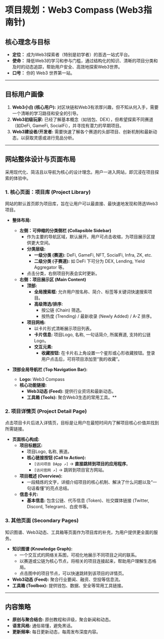 # 项目规划：Web3 Compass (Web3指南针)

## 核心理念与目标

*   **定位：** 成为Web3探索者（特别是初学者）的首选一站式平台。
*   **使命：** 降低Web3的学习和参与门槛，通过结构化的知识、清晰的项目分类和及时的动态追踪，帮助用户安全、高效地探索Web3世界。
*   **口号：** 你的 Web3 世界第一站。

---

## 目标用户画像

1.  **Web3小白 (核心用户):** 对区块链和Web3有浓厚兴趣，但不知从何入手，需要一个清晰的学习路径和安全的引导。
2.  **Web3初级玩家:** 已经了解基本概念（如钱包、DEX），但希望探索不同赛道（如DeFi, GameFi, SocialFi），并寻找有潜力的早期项目。
3.  **Web3建设者/开发者:** 需要快速了解各个赛道的头部项目、创新机制和最新动态，以获取灵感或进行竞品分析。

---

## 网站整体设计与页面布局

采用现代化、简洁且以导航为核心的设计理念。用户一进入网站，即沉浸在项目探索的体验中。

### 1. 核心页面：项目库 (Project Library)

网站的默认首页即为项目库，旨在让用户可以最直接、最快速地发现和筛选Web3项目。

*   **整体布局:**
    *   **左侧：可伸缩的分类侧栏 (Collapsible Sidebar)**
        *   作为主要的导航区域，默认展开。用户可点击收缩，为项目展示区提供更大空间。
        *   **分类层级:**
            *   **一级分类 (赛道):** DeFi, GameFi, NFT, SocialFi, Infra, ZK, etc.
            *   **二级分类 (子赛道):** 如 DeFi 下可分为 DEX, Lending, Yield Aggregator 等。
        *   点击分类，右侧项目列表会实时更新。
    *   **右侧：项目展示区 (Main Content)**
        *   **顶部:**
            *   **全局搜索框:** 允许用户按名称、简介、标签等关键词快速搜索项目。
            *   **高级筛选/排序:**
                *   按公链 (Chain) 筛选。
                *   按热度 (Trending) / 最新收录 (Newly Added) / A-Z 排序。
        *   **项目网格:**
            *   以卡片形式清晰展示项目列表。
            *   **卡片信息:** 项目Logo, 名称, 一句话简介, 所属赛道, 支持的公链Logo。
            *   **交互元素:**
                *   **收藏按钮:** 在卡片右上角设置一个星形或心形收藏按钮。登录用户点击后，可将项目添加至“我的收藏”。

*   **顶部全局导航栏 (Top Navigation Bar):**
    *   **Logo:** Web3 Compass
    *   **核心功能链接:**
        *   **Web3动态 (Feed):** 提供行业资讯和最新动态。
        *   **工具箱 (Tools):** 聚合Web3生态的常用工具。**

### 2. 项目详情页 (Project Detail Page)

点击项目卡片后进入详情页，目标是让用户在最短时间内了解项目核心价值并找到所需链接。

*   **页面核心构成:**
    *   **项目标题区:**
        *   项目Logo, 名称, 赛道。
        *   **核心链接按钮 (Call to Action):**
            *   `[访问项目 DApp ↗]` -> **直接跳转到项目的应用程序**。
            *   `[访问官网 ↗]` -> 跳转到项目官方网站。
    *   **项目概述 (Overview):**
        *   一段精炼的文字，详细介绍项目的核心机制、解决了什么问题以及“一句话看懂”的亮点总结。
    *   **信息卡片:**
        *   **基本信息:** 包含公链、代币信息 (Token)、社交媒体链接 (Twitter, Discord, Telegram)、白皮书等。

### 3. 其他页面 (Secondary Pages)

知识图谱、Web3动态、工具箱等页面作为项目库的补充，为用户提供更全面的服务。

*   **知识图谱 (Knowledge Graph):**
    *   一个交互式的网络关系图，可视化地展示不同项目之间的联系。
    *   以赛道或公链为核心节点，将相关的项目连接起来，帮助用户理解生态格局。
    *   点击图中的项目节点，可以快速跳转到该项目的详情页。
*   **Web3动态 (Feed):** 聚合行业要闻、融资、空投等信息流。
*   **工具箱 (Toolbox):** 提供钱包、数据、安全等常用工具链接。

---

## 内容策略

*   **原创与聚合结合:** 原创教程和评级，聚合新闻和动态。
*   **语言风格:** 通俗易懂，避免黑话。
*   **更新频率:** 每日更新动态，每周发布深度内容。
